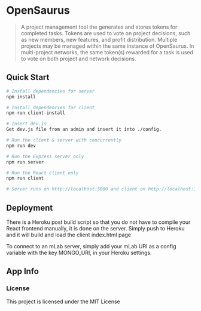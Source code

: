 # OpenSaurus

> A project management tool the generates and stores tokens for completed tasks. Tokens are used to vote on project decisions, such as new members, new features, and profit distribution. Multiple projects may be managed within the same instance of OpenSaurus. In multi-project networks, the same token(s) rewarded for a task is used to vote on both project and network decisions.

## Quick Start

```bash
# Install dependencies for server
npm install

# Install dependencies for client
npm run client-install

# Insert dev.js
Get dev.js file from an admin and insert it into ./config.

# Run the client & server with concurrently
npm run dev

# Run the Express server only
npm run server

# Run the React client only
npm run client

# Server runs on http://localhost:5000 and client on http://localhost:3000
```

## Deployment

There is a Heroku post build script so that you do not have to compile your React frontend manually, it is done on the server. Simply push to Heroku and it will build and load the client index.html page

To connect to an mLab server, simply add your mLab URI as a config variable with the key MONGO_URI, in your Heroku settings. 

## App Info

### License

This project is licensed under the MIT License
